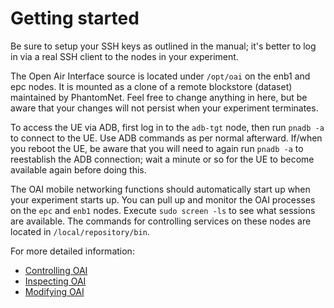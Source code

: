 # Getting started

Be sure to setup your SSH keys as outlined in the manual; it's better
to log in via a real SSH client to the nodes in your experiment.

The Open Air Interface source is located under `/opt/oai` on the enb1
and epc nodes.  It is mounted as a clone of a remote blockstore
(dataset) maintained by PhantomNet.  Feel free to change anything in
here, but be aware that your changes will not persist when your
experiment terminates.

To access the UE via ADB, first log in to the `adb-tgt` node, then run
`pnadb -a` to connect to the UE.  Use ADB commands as per normal
afterward.  If/when you reboot the UE, be aware that you will need to
again run `pnadb -a` to reestablish the ADB connection; wait a minute
or so for the UE to become available again before doing this.

The OAI mobile networking functions should automatically start up when
your experiment starts up.  You can pull up and monitor the OAI
processes on the `epc` and `enb1` nodes. Execute `sudo screen -ls` to
see what sessions are available. The commands for controlling services
on these nodes are located in `/local/repository/bin`.

For more detailed information:

  * [Controlling OAI](https://gitlab.flux.utah.edu/duerig/oai-enb/blob/master/control.md)
  * [Inspecting OAI](https://gitlab.flux.utah.edu/duerig/oai-enb/blob/master/inspect.md)
  * [Modifying OAI](https://gitlab.flux.utah.edu/duerig/oai-enb/blob/master/modify.md)


